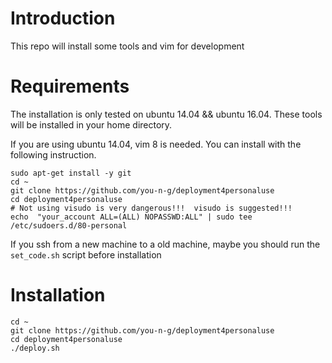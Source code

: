 
# Introduction
This repo will install some tools and vim for development


# Requirements
The installation is only tested on ubuntu 14.04 && ubuntu 16.04.
These tools will be installed in your home directory.

If you are using ubuntu 14.04, vim 8 is needed. You can install with the following instruction.
```
sudo apt-get install -y git
cd ~
git clone https://github.com/you-n-g/deployment4personaluse
cd deployment4personaluse
# Not using visudo is very dangerous!!!  visudo is suggested!!!
echo  "your_account ALL=(ALL) NOPASSWD:ALL" | sudo tee /etc/sudoers.d/80-personal
```

If you ssh from a new machine to a old machine, maybe you should run the `set_code.sh` script before installation


# Installation


```
cd ~
git clone https://github.com/you-n-g/deployment4personaluse
cd deployment4personaluse
./deploy.sh
```
